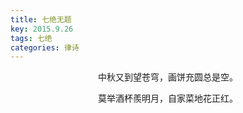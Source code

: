 ```yaml
---
title: 七绝无题
key: 2015.9.26
tags: 七绝
categories: 律诗
---
```


<p align="center">中秋又到望苍穹，画饼充圆总是空。
</p>
<p align="center">莫举酒杯羨明月，自家菜地花正红。
</p>
<p align="center"></br>
</p>
